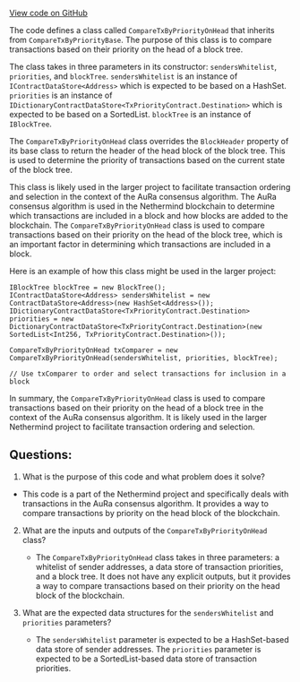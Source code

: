 [View code on GitHub](https://github.com/nethermindeth/nethermind/Nethermind.Consensus.AuRa/Transactions/CompareTxByPriorityOnHead.cs)

The code defines a class called `CompareTxByPriorityOnHead` that inherits from `CompareTxByPriorityBase`. The purpose of this class is to compare transactions based on their priority on the head of a block tree. 

The class takes in three parameters in its constructor: `sendersWhitelist`, `priorities`, and `blockTree`. `sendersWhitelist` is an instance of `IContractDataStore<Address>` which is expected to be based on a HashSet. `priorities` is an instance of `IDictionaryContractDataStore<TxPriorityContract.Destination>` which is expected to be based on a SortedList. `blockTree` is an instance of `IBlockTree`.

The `CompareTxByPriorityOnHead` class overrides the `BlockHeader` property of its base class to return the header of the head block of the block tree. This is used to determine the priority of transactions based on the current state of the block tree.

This class is likely used in the larger project to facilitate transaction ordering and selection in the context of the AuRa consensus algorithm. The AuRa consensus algorithm is used in the Nethermind blockchain to determine which transactions are included in a block and how blocks are added to the blockchain. The `CompareTxByPriorityOnHead` class is used to compare transactions based on their priority on the head of the block tree, which is an important factor in determining which transactions are included in a block. 

Here is an example of how this class might be used in the larger project:

```
IBlockTree blockTree = new BlockTree();
IContractDataStore<Address> sendersWhitelist = new ContractDataStore<Address>(new HashSet<Address>());
IDictionaryContractDataStore<TxPriorityContract.Destination> priorities = new DictionaryContractDataStore<TxPriorityContract.Destination>(new SortedList<Int256, TxPriorityContract.Destination>());

CompareTxByPriorityOnHead txComparer = new CompareTxByPriorityOnHead(sendersWhitelist, priorities, blockTree);

// Use txComparer to order and select transactions for inclusion in a block
```

In summary, the `CompareTxByPriorityOnHead` class is used to compare transactions based on their priority on the head of a block tree in the context of the AuRa consensus algorithm. It is likely used in the larger Nethermind project to facilitate transaction ordering and selection.
## Questions: 
 1. What is the purpose of this code and what problem does it solve?
   - This code is a part of the Nethermind project and specifically deals with transactions in the AuRa consensus algorithm. It provides a way to compare transactions by priority on the head block of the blockchain.

2. What are the inputs and outputs of the `CompareTxByPriorityOnHead` class?
   - The `CompareTxByPriorityOnHead` class takes in three parameters: a whitelist of sender addresses, a data store of transaction priorities, and a block tree. It does not have any explicit outputs, but it provides a way to compare transactions based on their priority on the head block of the blockchain.

3. What are the expected data structures for the `sendersWhitelist` and `priorities` parameters?
   - The `sendersWhitelist` parameter is expected to be a HashSet-based data store of sender addresses. The `priorities` parameter is expected to be a SortedList-based data store of transaction priorities.